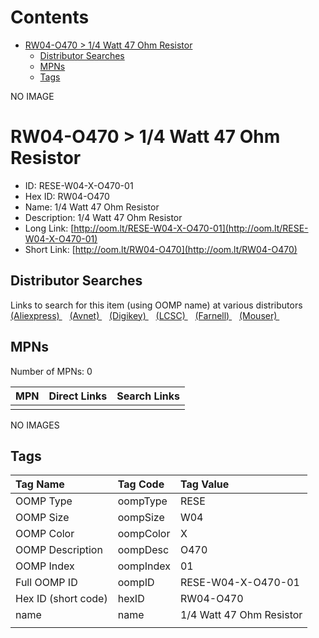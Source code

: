 



Contents
========

* [RW04-O470 > 1/4 Watt 47 Ohm Resistor](#rw04-o470--14-watt-47-ohm-resistor)
	* [Distributor Searches](#distributor-searches)
	* [MPNs](#mpns)
	* [Tags](#tags)
  
NO IMAGE  
# RW04-O470 > 1/4 Watt 47 Ohm Resistor

- ID: RESE-W04-X-O470-01
- Hex ID: RW04-O470
- Name: 1/4 Watt 47 Ohm Resistor
- Description: 1/4 Watt 47 Ohm Resistor
- Long Link: [http://oom.lt/RESE-W04-X-O470-01](http://oom.lt/RESE-W04-X-O470-01)
- Short Link: [http://oom.lt/RW04-O470](http://oom.lt/RW04-O470)

## Distributor Searches
  
Links to search for this item (using OOMP name) at various distributors  
[(Aliexpress) ](https://www.aliexpress.com/wholesale?SearchText=11171/4+Watt+47+Ohm+Resistor)&nbsp;&nbsp;&nbsp;[(Avnet) ](https://www.avnet.com/shop/us/search/1/4+Watt+47+Ohm+Resistor)&nbsp;&nbsp;&nbsp;[(Digikey) ](https://www.digikey.co.uk/en/products/result?s=1/4+Watt+47+Ohm+Resistor)&nbsp;&nbsp;&nbsp;[(LCSC) ](https://www.lcsc.com/search?q=1/4+Watt+47+Ohm+Resistor)&nbsp;&nbsp;&nbsp;[(Farnell) ](https://uk.farnell.com/search?st=1/4+Watt+47+Ohm+Resistor)&nbsp;&nbsp;&nbsp;[(Mouser) ](https://www.mouser.com/c/?q=1/4+Watt+47+Ohm+Resistor)&nbsp;&nbsp;&nbsp;
## MPNs
  
Number of MPNs: 0  

|MPN|Direct Links|Search Links|
| :--- | :--- | :--- |
||||
  
NO IMAGES  
## Tags
  

|Tag Name|Tag Code|Tag Value|
| :--- | :--- | :--- |
|OOMP Type|oompType|RESE|
|OOMP Size|oompSize|W04|
|OOMP Color|oompColor|X|
|OOMP Description|oompDesc|O470|
|OOMP Index|oompIndex|01|
|Full OOMP ID|oompID|RESE-W04-X-O470-01|
|Hex ID (short code)|hexID|RW04-O470|
|name|name|1/4 Watt 47 Ohm Resistor|
||||
